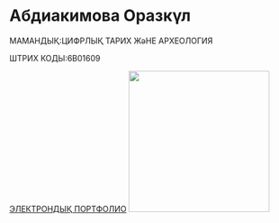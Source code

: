 <HTML>
<HEAD>
  <TITLE> МЕНІҢ САЙТЫМ </TITLE>
</HEAD>
<BODY>
  <P><H1> Абдиакимова Оразкүл </H1></P>
  <P> МАМАНДЫҚ:ЦИФРЛЫҚ ТАРИХ ЖәНЕ АРХЕОЛОГИЯ </P>
  <P> ШТРИХ КОДЫ:6В01609 </P>
  <A HREF="https://abdiakimovaorazkul.wixsite.com/my-site">ЭЛЕКТРОНДЫҚ ПОРТФОЛИО</A>
  <IMG SRC="https://static.wixstatic.com/media/485a96_8c58c0ab01bb457996885bf09419ff62~mv2.jpeg/v1/fill/w_337,h_482,al_c,q_80,enc_auto/485a96_8c58c0ab01bb457996885bf09419ff62~mv2.jpeg" width="250"/>  
</BODY>
</HTML> 
